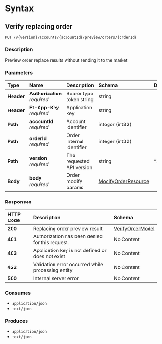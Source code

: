 # Syntax

## Verify replacing order

```text
PUT /v{version}/accounts/{accountId}/preview/orders/{orderId}
```

### Description

Preview order replace results without sending it to the market

### Parameters

| Type | Name | Description | Schema | Default |
| :--- | :--- | :--- | :--- | :--- |
| **Header** | **Authorization**   _required_ | Bearer type token string | string |  |
| **Header** | **Et-App-Key**   _required_ | Application key | string |  |
| **Path** | **accountId**   _required_ | Account identifier | integer \(int32\) |  |
| **Path** | **orderId**   _required_ | Order internal identifier | integer \(int32\) |  |
| **Path** | **version**   _required_ | The requested API version | string | `"1.0"` |
| **Body** | **body**   _required_ | Order modify params | [ModifyOrderResource](orders_previewmodifyorder.md#modifyorderresource) |  |

### Responses

| HTTP Code | Description | Schema |
| :--- | :--- | :--- |
| **200** | Replacing order preview result | [VerifyOrderModel](orders_previewmodifyorder.md#verifyordermodel) |
| **401** | Authorization has been denied for this request. | No Content |
| **403** | Application key is not defined or does not exist | No Content |
| **422** | Validation error occurred while processing entity | No Content |
| **500** | Internal server error | No Content |

### Consumes

* `application/json`
* `text/json`

### Produces

* `application/json`
* `text/json`

